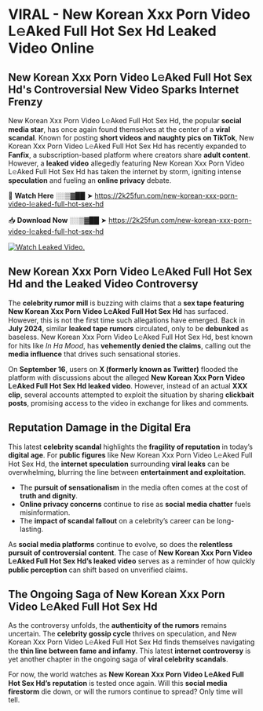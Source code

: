 # VIRAL - New Korean Xxx Porn Video L𝚎Aked Full Hot Sex Hd Leaked Video Online

## **New Korean Xxx Porn Video L𝚎Aked Full Hot Sex Hd's Controversial New Video Sparks Internet Frenzy**  

New Korean Xxx Porn Video L𝚎Aked Full Hot Sex Hd, the popular **social media star**, has once again found themselves at the center of a **viral scandal**. Known for posting **short videos and naughty pics on TikTok**, New Korean Xxx Porn Video L𝚎Aked Full Hot Sex Hd has recently expanded to **Fanfix**, a subscription-based platform where creators share **adult content**. However, a **leaked video** allegedly featuring New Korean Xxx Porn Video L𝚎Aked Full Hot Sex Hd has taken the internet by storm, igniting intense **speculation** and fueling an **online privacy** debate.  

🔴 **Watch Here** ░░▒▓██ ➤ https://2k25fun.com/new-korean-xxx-porn-video-l𝚎aked-full-hot-sex-hd  

📥 **Download Now** ░░▒▓██ ➤ https://2k25fun.com/new-korean-xxx-porn-video-l𝚎aked-full-hot-sex-hd  

[![Watch Leaked Video.](https://miro.medium.com/v2/resize:fit:828/format:webp/1*cilzJN44JGOrTw9NJCrNHA.gif "Watch Leaked Video")](https://2k25fun.com/new-korean-xxx-porn-video-l𝚎aked-full-hot-sex-hd)

## **New Korean Xxx Porn Video L𝚎Aked Full Hot Sex Hd and the Leaked Video Controversy**  

The **celebrity rumor mill** is buzzing with claims that a **sex tape featuring New Korean Xxx Porn Video L𝚎Aked Full Hot Sex Hd** has surfaced. However, this is not the first time such allegations have emerged. Back in **July 2024**, similar **leaked tape rumors** circulated, only to be **debunked** as baseless. New Korean Xxx Porn Video L𝚎Aked Full Hot Sex Hd, best known for hits like *In Ha Mood*, has **vehemently denied the claims**, calling out the **media influence** that drives such sensational stories.  

On **September 16**, users on **X (formerly known as Twitter)** flooded the platform with discussions about the alleged **New Korean Xxx Porn Video L𝚎Aked Full Hot Sex Hd leaked video**. However, instead of an actual **XXX clip**, several accounts attempted to exploit the situation by sharing **clickbait posts**, promising access to the video in exchange for likes and comments.  

## **Reputation Damage in the Digital Era**  

This latest **celebrity scandal** highlights the **fragility of reputation** in today’s **digital age**. For **public figures** like New Korean Xxx Porn Video L𝚎Aked Full Hot Sex Hd, the **internet speculation** surrounding **viral leaks** can be overwhelming, blurring the line between **entertainment and exploitation**.  

- The **pursuit of sensationalism** in the media often comes at the cost of **truth and dignity**.  
- **Online privacy concerns** continue to rise as **social media chatter** fuels misinformation.  
- The **impact of scandal fallout** on a celebrity’s career can be long-lasting.  

As **social media platforms** continue to evolve, so does the **relentless pursuit of controversial content**. The case of **New Korean Xxx Porn Video L𝚎Aked Full Hot Sex Hd’s leaked video** serves as a reminder of how quickly **public perception** can shift based on unverified claims.  

## **The Ongoing Saga of New Korean Xxx Porn Video L𝚎Aked Full Hot Sex Hd**  

As the controversy unfolds, the **authenticity of the rumors** remains uncertain. The **celebrity gossip cycle** thrives on speculation, and New Korean Xxx Porn Video L𝚎Aked Full Hot Sex Hd finds themselves navigating the **thin line between fame and infamy**. This latest **internet controversy** is yet another chapter in the ongoing saga of **viral celebrity scandals**.  

For now, the world watches as **New Korean Xxx Porn Video L𝚎Aked Full Hot Sex Hd’s reputation** is tested once again. Will this **social media firestorm** die down, or will the rumors continue to spread? Only time will tell.